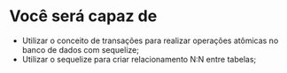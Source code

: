 # Você será capaz de

- Utilizar o conceito de transações para realizar operações atômicas no banco de dados com sequelize;
- Utilizar o sequelize para criar relacionamento N:N entre tabelas;

